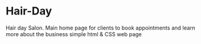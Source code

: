 # Hair-Day
Hair day Salon. Main home page for clients to book appointments and learn more about the business
simple html & CSS web page
